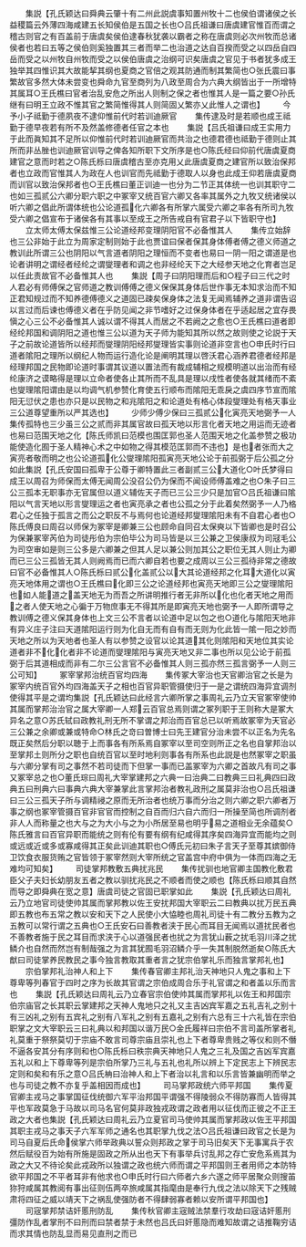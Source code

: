 <!-- { "loadSidebar": true } -->
　　集説【孔氏颖达曰舜典云肇十有二州此説虞事知置州牧十二也侯伯谓诸侯之长益稷篇云外薄四海咸建五长知侯伯是五国之长也○吕氏祖谦曰唐虞建官惟百而谓之稽古则官之有百盖前于唐虞矣侯伯逮春秋犹袭以霸者之称在唐虞则必次州牧而总诸侯者也若曰五等之侯伯则奚独置其三者而举二也治道之达自百揆而受之以四岳自四岳而受之以州牧自州牧而受之以侯伯唐虞之治纲可识矣唐虞之官见于书者犹多成王独举其四惟识其大故能挈其纲也夏商之官倍之观其防通而制其繁简也○张氏震曰事繁故官多然大体未尝变也舜命九官至商列为八政至周合为六典大纲皆出于一所增特其属耳○王氏樵曰官者治乱安危之所出人则制之保之者也惟其人是一篇之要○孙氏继有曰明王立政不惟其官之繁简惟得其人则简固乂繁亦乂此惟人之谓也】
　　今予小子祗勤于德夙夜不逮仰惟前代时若训迪厥官
　　集传逮及时是若顺也成王祗勤于德早夜若有所不及然盖修德者任官之本也
　　集説【吕氏祖谦曰成王实用力于此而眞知其不足所以仰惟前代时若训迪厥官而共治之也德君德也祗勤于德则止其所而非丛脞也训迪厥官训导之俾各知所职下文所序是也○陈氏经曰仰前代唐虞夏商建官之意而时若之○陈氏栎曰唐虞稽古至亦克用乂此唐虞夏商之建官所以致治保邦者也立政而官惟其人为政在人也训官而先祗勤于德取人以身也此成王仰若唐虞夏商而训官以致治保邦者也○王氏樵曰董正训迪一也分为二节正其体统一也训其职守二也如三孤贰公六卿分职六职之中冢宰又统百官六卿又各率其属外之九牧又统诸侯以听六卿之倡此所谓体统也公论道孤化六卿各有所掌六属受六卿之率各有所司九牧受六卿之倡宣布于诸侯各有其事以至成王之所告戒自有官君子以下皆职守也】
　　立太师太傅太保兹惟三公论道经邦变理阴阳官不必备惟其人
　　集传立始辞也三公非始于此立为周家定制则始于此也贾谊曰保者保其身体傅者傅之德义师道之教训此所谓三公也阴阳以气言道者阴阳之理恒而不变者也易曰一阴一阳之谓道是也论者讲明之谓经者经纶之谓燮理者和调之也非经纶天下之大经参天地之化育者岂足以任此责故官不必备惟其人也
　　集説【周子曰阴阳理而后和○程子曰三代之时人君必有师傅保之官师道之教训傅傅之德义保保其身体后世作事无本知求治而不知正君知规过而不知养德傅德义之道固已疎矣保身体之法复无闻焉辅养之道非谓告诏以言过而后谏也傅德义者在乎防见闻之非节嗜好之过保身体者在乎适起居之宜存畏愼之心三公不必备惟其人诚以谓不得其人而居之不若阙之之愈也○王氏樵曰道者即经纶邦国和调阴阳之道也惟三公以道为天子师为能知其所以然之故则使之论説于天子之前故论道皆所以经邦而燮理阴阳经邦燮理皆实事则论道非空言也○申氏时行曰道者隂阳之理所以纲纪人物而运行造化论是阐明其理以啓沃君心涵养君德者经邦是经理邦国之民物即论道时事谓其议道以置法而有裁成辅相之规模明道以出治而有经纶康济之谟略得是理以立命者使各止其所而不乱具是理以戌性者使各就其绪而不紊也燮理隂阳谓由是以均调气机参赞化育使五行顺布而隂阳无乖戾之虞四序节宣而隂阳无愆伏之患也亦只是以民物之和兆隂阳之和论道处有格心体段燮理处有格天事业三公道尊望重所以严其选也】
　　少师少傅少保曰三孤贰公化寅亮天地弼予一人集传孤特也三少虽三公之贰而非其属官故曰孤天地以形言化者天地之用运而无迹者也易曰范围天地之化【陈氏师凯曰范模也围匡郭也圣人范围天地之化盖参赞之极功能使造化囿于圣人精神心术之中如物之得其模范匡郭而不违也】是也者张而大之寅亮者敬而明之也公论道孤化公燮理隂阳孤寅亮天地公论于前孤弼于后公孤之分如此集説【孔氏安国曰孤卑于公尊于卿特置此三者副贰三公大道化○叶氏梦得曰成王以周召为师保而太傅无闻周公没召公仍为保而不闻设师傅盖难之也○朱子曰三公三孤本无职事亦无官属但以道义辅佐天子而已三公三少只是加官○吕氏祖谦曰隂阳以气言天地以形言燮理运之者也寅亮承之者也公孤之分于此着矣然弼予一人乃格君心之任独于孤言之而公之职反不与焉何也论道经邦燮理隂阳未有不自君心者也○陈氏傅良曰周召以师保为冢宰是卿兼三公也顾命自同召太保奭以下皆卿也是时召公为保兼冢宰芮伯为司徒彤伯为宗伯毕公为司马皆是以三公兼之卫侯康叔为司冦毛公为司空审如是则三公多是六卿兼之但其人足以兼公则加其公之职位无其人则止为卿而已三公三孤皆无其人则阙焉而已而六卿自若也要之成周以三公三孤待非常之德故曰官不必备惟其人○陈氏栎曰贰公化盖贰公以大其论道经邦之化耳大道化以寅亮天地体用之谓也○王氏樵曰化即三公之论道经邦也寅亮天地即三公之燮理隂阳也如人能道之盖天地无为而吾之所讲明推行者无非所以化也化者天地之用而之者人使天地之心徧于万物庶事无不得其所是即寅亮天地也弼予一人即所谓导之教训傅之德义保其身体也上文三公不言者以论道中足以包之也○道化与隂阳天地非有异义庄子注曰天道隂阳运行则为化自无而有自有而无则为化此皆一隂一阳之妙而天地之所以为天地者也圣人有以参赞之设官以论其道其化则隂阳和天地位其实论道者非不化化者非不论道而燮理隂阳与寅亮天地又非二事也所以见公论于前孤弼于后其道相成而非有二尔三公言官不必备惟其人则三孤亦然三孤言弼予一人则三公可知】
　　冢宰掌邦治统百官均四海
　　集传冢大宰治也天官卿治官之长是为冢宰内统百官外均四海盖天子之相也百官异职管摄使归于一是之谓统四海异宜调剂使得其平是之谓均集説【孔氏颖达曰此经言六卿所掌之事周礼云乃立天官冢宰使帅其属而掌邦治治官之属大宰卿一人郑云百官总焉则谓之冢列职于王则称大是冢大异名之意○苏氏轼曰政教礼刑无所不掌谓之邦治而百官总已以听焉故冢宰为天官必三公兼之余卿或兼或特命○林氏之竒曰曽博士曰先王建官分治未尝不以正名为先名既正矣然后分职以聴于上而事各有所系焉自冢宰以至司空则所正之名也自掌邦治以至掌邦土则所分之职也自统百官以至时地利则事各有所系也此説是也然冢宰之职虽与六卿分掌有司之事然不若司徒而下但掌一事而已盖冢宰为六卿之首故凡有司之事又冢宰总之也○董氏琮曰周礼大宰掌建邦之六典一曰治典二曰教典三曰礼典四曰政典五曰刑典六曰事典六典大宰兼掌此言掌邦治者教礼政刑之属莫非治也○吕氏祖谦曰三公三孤天子所与调精祲之原而无所治者也统万事而分治之则六卿之职六卿者万事之纲也冢宰管摄百官非官官而控制之自百而归六自六而归一所操至简也所调剂者非人人而称量之也大与之为大小与之为小所居至易也明乎易之道相业无余蕴矣○陈氏雅言曰百官异职而能统之则有伦有要有纲有纪咸得其序矣四海异宜而能均之则或远或近或多或寡咸得其正矣此训迪其职也○傅氏元初曰朱子言天子至尊其嫔御侍卫饮食衣服货贿之官皆领于冢宰然则大宰所统之官盖宫中府中俱为一体而四海之无难均可知矣】
　　司徒掌邦教敷五典扰兆民
　　集传扰驯也地官卿主国教化敷君臣父子夫妇长幼朋友五者之教以驯扰兆民之不顺者而使之顺也【陈氏栎曰顺其自然而导之即舜典在宽之意】唐虞司徒之官固已职掌如此
　　集説【孔氏颖达曰周礼云乃立地官司徒使帅其属而掌邦教以佐王安扰邦国大宰职云二曰教典以扰万民五典即五教也布五常之教以安和天下之人民使小大恊睦也周礼司徒十有二教分五教为之五教可以常行谓之五典也○王氏安石曰善教者浃于民心而耳目无闻焉以道扰民者也不善教者施于民之耳目而求浃于心以道强民者也扰之为言犹山薮之扰毛羽川泽之扰鳞介也自然而然岂有制哉强之为言其犹囿毛羽沼鳞介乎一失其制脱然逝矣○陈氏大猷曰司徒掌养民教民之事今独言教取其重者言之犹宗伯掌礼乐而独言掌邦礼也】
　　宗伯掌邦礼治神人和上下
　　集传春官卿主邦礼治天神地只人鬼之事和上下尊卑等列春官于四时之序为长故其官谓之宗伯成周合乐于礼官谓之和者盖以乐而言也
　　集説【孔氏颖达曰周礼云乃立春官宗伯使帅其属而掌邦礼以佐王和邦国宗伯宗庙官之长其职云掌建邦之天神人鬼地只之礼又主吉凶宾军嘉之五礼吉礼之别十有三凶礼之别有五宾礼之别有八军礼之别有五嘉礼之别有六总有三十六礼皆在宗伯职掌之文大宰职云三曰礼典以和邦国以谐万民○金氏履祥曰宗伯不言司盖所掌者礼礼莫重于祭祭莫切于宗庙不敢言司尊宗庙且崇礼也上下者尊卑贵贱之等仪和则不僭不逼各安其分有序则和也○陈氏栎曰秩宗典天神地只人鬼之三礼及国之吉凶军宾嘉五礼以和上下尊卑等列是宗伯所掌乃三礼与五礼也礼所以辨上下定民志上下辨民志定则和矣和有乐之意○吕氏柟曰治神人和上下者治以礼言和以乐言皆兼幽明而举之也与司徒之教不亦复乎盖相因而成也】
　　司马掌邦政统六师平邦国
　　集传夏官卿主戎马之事掌国征伐统御六军平治邦国平谓强不得陵弱众不得防寡而人皆得其平也军政莫急于马故以司马名官何莫非政独戎政谓之政者用以征伐而正彼之不正王政之大者也集説【孔氏颖达曰周礼云乃立夏官司马使帅其属而掌邦政以佐王平邦国其职主戎马之事天子六军军师之通名也其职掌九伐之法○吕氏祖谦曰政官之长是为司马自夏后氏命侯掌六师举政典以誓众则邦政之掌于司马旧矣天下无事寓兵于农然后赋役百为始有所施是固政之所从出也天下有事举兵讨乱邦之存亡安危系焉其为政之大又不待论矣此戎政所以独谓之政也统六师而谓之平邦国则王者用师之本防特欲平邦国之不平者耳非有他求也○申氏时行曰六师者六乡六遂之师平居聚众则搜苖狝狩咸属其教阅有事出征则伍两卒旅咸属其指麾由是奉行九伐之法以除天下之残贼肃将四征之威以靖天下之祸乱使强防者不得肆弱寡者赖以安所谓平邦国也】
　　司宼掌邦禁诘奸慝刑防乱
　　集传秋官卿主宼贼法禁羣行攻劫曰宼诘奸慝刑彊防作乱者掌刑不曰刑而曰禁者禁于未然也吕氏曰奸慝隐而难知故谓之诘推鞠穷诘而求其情也防乱显而易见直刑之而已
